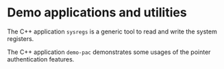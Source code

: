 # Demo applications and utilities

The C++ application `sysregs` is a generic tool to read and write the system registers.

The C++ application `demo-pac` demonstrates some usages of the pointer authentication features.
